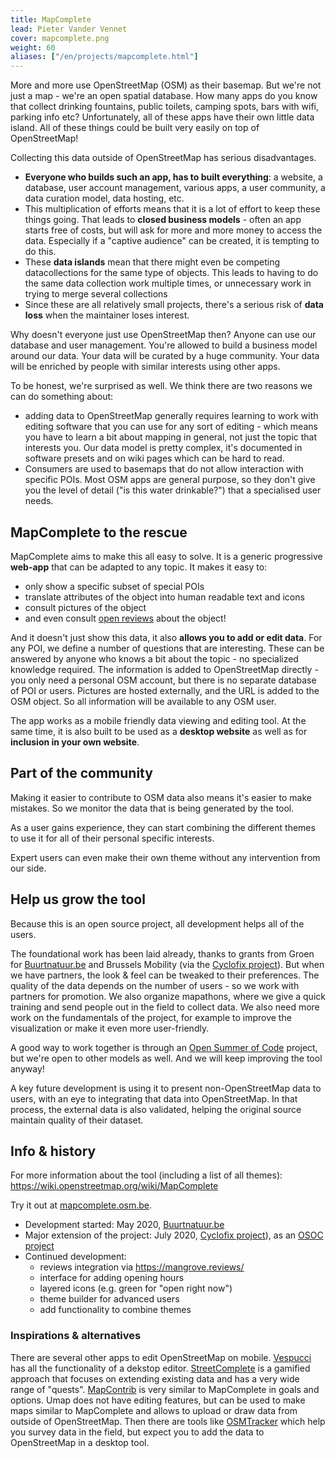 ```yaml
---
title: MapComplete
lead: Pieter Vander Vennet
cover: mapcomplete.png
weight: 60
aliases: ["/en/projects/mapcomplete.html"]
---
```


More and more use OpenStreetMap (OSM) as their basemap. But we're not just a map - we're an open spatial database. How many apps do you know that collect drinking fountains, public toilets, camping spots, bars with wifi, parking info etc? Unfortunately, all of these apps have their own little data island. All of these things could be built very easily on top of OpenStreetMap!

Collecting this data outside of OpenStreetMap has serious disadvantages.

* **Everyone who builds such an app, has to built everything**: a website, a database, user account management, various apps, a user community, a data curation model, data hosting, etc.
* This multiplication of efforts means that it is a lot of effort to keep these things going. That leads to **closed business models** - often an app starts free of costs, but will ask for more and more money to access the data. Especially if a "captive audience" can be created, it is tempting to do this.
* These **data islands** mean that there might even be competing datacollections for the same type of objects. This leads to having to do the same data collection work multiple times, or unnecessary work in trying to merge several collections
* Since these are all relatively small projects, there's a serious risk of **data loss** when the maintainer loses interest.

Why doesn't everyone just use OpenStreetMap then? Anyone can use our database and user management. You're allowed to build a business model around our data. Your data will be curated by a huge community. Your data will be enriched by people with similar interests using other apps.

To be honest, we're surprised as well. We think there are two reasons we can do something about:

* adding data to OpenStreetMap generally requires learning to work with editing software that you can use for any sort of editing - which means you have to learn a bit about mapping in general, not just the topic that interests you. Our data model is pretty complex, it's documented in software presets and on wiki pages which can be hard to read.
* Consumers are used to basemaps that do not allow interaction with specific POIs. Most OSM apps are general purpose, so they don't give you the level of detail ("is this water drinkable?") that a specialised user needs.

## MapComplete to the rescue

MapComplete aims to make this all easy to solve. It is a generic progressive **web-app** that can be adapted to any topic. It makes it easy to:

* only show a specific subset of special POIs
* translate attributes of the object into human readable text and icons
* consult pictures of the object
* and even consult [open reviews](https://mangrove.reviews/) about the object!

And it doesn't just show this data, it also **allows you to add or edit data**. For any POI, we define a number of questions that are interesting. These can be answered by anyone who knows a bit about the topic - no specialized knowledge required. The information is added to OpenStreetMap directly - you only need a personal OSM account, but there is no separate database of POI or users. Pictures are hosted externally, and the URL is added to the OSM object. So all information will be available to any OSM user.

The app works as a mobile friendly data viewing and editing tool. At the same time, it is also built to be used as a **desktop website** as well as for **inclusion in your own website**.

## Part of the community

Making it easier to contribute to OSM data also means it's easier to make mistakes. So we monitor the data that is being generated by the tool.

As a user gains experience, they can start combining the different themes to use it for all of their personal specific interests.

Expert users can even make their own theme without any intervention from our side.

## Help us grow the tool

Because this is an open source project, all development helps all of the users.

The foundational work has been laid already, thanks to grants from Groen for [Buurtnatuur.be](https://buurtnatuur.be/) and Brussels Mobility (via the [Cyclofix project](https://cyclofix.osm.be)). But when we have partners, the look & feel can be tweaked to their preferences. The quality of the data depends on the number of users - so we work with partners for promotion. We also organize mapathons, where we give a quick training and send people out in the field to collect data. We also need more work on the fundamentals of the project, for example to improve the visualization or make it even more user-friendly.

A good way to work together is through an [Open Summer of Code](https://osoc.be/) project, but we're open to other models as well. And we will keep improving the tool anyway!

A key future development is using it to present non-OpenStreetMap data to users, with an eye to integrating that data into OpenStreetMap. In that process, the external data is also validated, helping the original source maintain quality of their dataset.

## Info & history

For more information about the tool (including a list of all themes): <https://wiki.openstreetmap.org/wiki/MapComplete>

Try it out at [mapcomplete.osm.be](https://mapcomplete.osm.be/).

* Development started: May 2020, [Buurtnatuur.be](https://buurtnatuur.be/)
* Major extension of the project: July 2020, [Cyclofix project](https://cyclofix.osm.be)), as an [OSOC project](https://osoc.be/editions/2020/cyclofix)
* Continued development:
  * reviews integration via <https://mangrove.reviews/>
  * interface for adding opening hours
  * layered icons (e.g. green for "open right now")
  * theme builder for advanced users
  * add functionality to combine themes

### Inspirations & alternatives

There are several other apps to edit OpenStreetMap on mobile. [Vespucci](https://wiki.openstreetmap.org/wiki/Vespucci) has all the functionality of a dekstop editor. [StreetComplete](https://wiki.openstreetmap.org/wiki/StreetComplete) is a gamified approach that focuses on extending existing data and has a very wide range of "quests". [MapContrib](https://wiki.openstreetmap.org/wiki/MapContrib) is very similar to MapComplete in goals and options. Umap does not have editing features, but can be used to make maps similar to MapComplete and allows to upload or draw data from outside of OpenStreetMap. Then there are tools like [OSMTracker](https://wiki.openstreetmap.org/wiki/OSMTracker_(Android)) which help you survey data in the field, but expect you to add the data to OpenStreetMap in a desktop tool.
